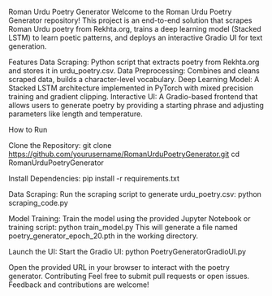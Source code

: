Roman Urdu Poetry Generator
Welcome to the Roman Urdu Poetry Generator repository! This project is an end-to-end solution that scrapes Roman Urdu poetry from Rekhta.org, trains a deep learning model (Stacked LSTM) to learn poetic patterns, and deploys an interactive Gradio UI for text generation.

Features
Data Scraping: Python script that extracts poetry from Rekhta.org and stores it in urdu_poetry.csv.
Data Preprocessing: Combines and cleans scraped data, builds a character-level vocabulary.
Deep Learning Model: A Stacked LSTM architecture implemented in PyTorch with mixed precision training and gradient clipping.
Interactive UI: A Gradio-based frontend that allows users to generate poetry by providing a starting phrase and adjusting parameters like length and temperature.

How to Run

Clone the Repository:
git clone https://github.com/yourusername/RomanUrduPoetryGenerator.git
cd RomanUrduPoetryGenerator

Install Dependencies:
pip install -r requirements.txt

Data Scraping:
Run the scraping script to generate urdu_poetry.csv:
python scraping_code.py

Model Training:
Train the model using the provided Jupyter Notebook or training script:
python train_model.py
This will generate a file named poetry_generator_epoch_20.pth in the working directory.

Launch the UI:
Start the Gradio UI:
python PoetryGeneratorGradioUI.py

Open the provided URL in your browser to interact with the poetry generator.
Contributing
Feel free to submit pull requests or open issues. Feedback and contributions are welcome!
